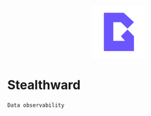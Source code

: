<div align="center">
    <img src="/assets/stealthward.svg" width=120 alt="logo" />
    <br />
    <small></small>
</div>

# Stealthward

`Data observability`

